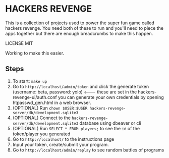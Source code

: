 HACKERS REVENGE
===============

This is a collection of projects used to power the super fun game called hackers revenge. You need both of these to run and you'll need to piece the apps together but there are enough breadcrumbs to make this happen.

LICENSE MIT


Working to make this easier.

## Steps

1. To start: `make up`
1. Go to `http://localhost/admin/token` and click the generate token (username: beta, password: yolo) <--- these are set in the hackers-revenge-ui/auth.conf you can generate your own credentials by opening htpasswd_gen.html in a web browser.
1. (OPTIONAL) Run `chown $USER:$USER hackers-revenge-server/db/development.sqlite3`
1. (OPTIONAL) Connect to the `hackers-revenge-server/db/development.sqlite3` database using dbeaver or cli
1. (OPTIONAL) Run `SELECT * FROM players;` to see the `id` of the token/player you generated
1. Go to `http://localhost/` to the instructions page
1. Input your token, create/submit your program.
1. Go to `http://localhost/admin/replay` to see random battles of programs